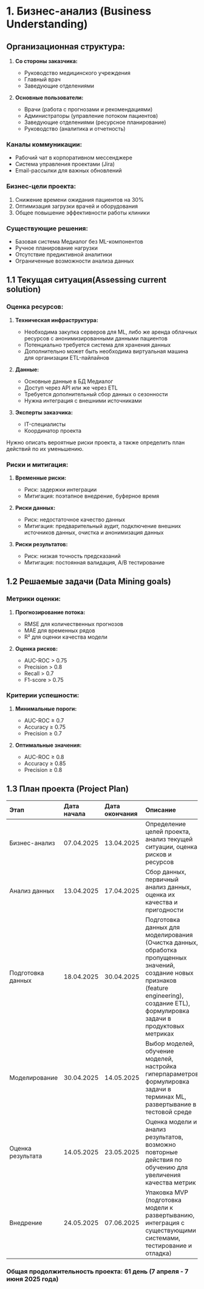 # 1. Бизнес-анализ (Business Understanding)

## Организационная структура: 
1. **Со стороны заказчика:**
   - Руководство медицинского учреждения
   - Главный врач
   - Заведующие отделениями 
   
2. **Основные пользователи:**
   - Врачи (работа с прогнозами и рекомендациями)
   - Администраторы (управление потоком пациентов)
   - Заведующие отделениями (ресурсное планирование)
   - Руководство (аналитика и отчетность)

### Каналы коммуникации:
- Рабочий чат в корпоративном мессенджере
- Система управления проектами (Jira)
- Email-рассылки для важных обновлений

### Бизнес-цели проекта:
1. Снижение времени ожидания пациентов на 30%
2. Оптимизация загрузки врачей и оборудования
3. Общее повышение эффективности работы клиники

### Существующие решения:
- Базовая система Медиалог без ML-компонентов
- Ручное планирование нагрузки
- Отсутствие предиктивной аналитики
- Ограниченные возможности анализа данных

## 1.1 Текущая ситуация(Assessing current solution)

### Оценка ресурсов:
1. **Техническая инфраструктура:**
   - Необходима закупка серверов для ML, либо же аренда облачных ресурсов с анонимизированными данными пациентов
   - Потенциально требуется система для хранения данных
   - Дополнительно может быть необходима виртуальная машина для организации ETL-пайлайнов 

2. **Данные:**
   - Основные данные в БД Медиалог
   - Доступ через API или же через ETL
   - Требуется дополнительный сбор данных о сезонности
   - Нужна интеграция с внешними источниками


3. **Эксперты заказчика:**
   - IT-специалисты
   - Координатор проекта


Нужно описать вероятные риски проекта, а также определить план действий по их уменьшению.
### Риски и митигация:
1. **Временные риски:**
   - Риск: задержки интеграции
   - Митигация: поэтапное внедрение, буферное время

2. **Риски данных:**
   - Риск: недостаточное качество данных
   - Митигация: предварительный аудит, подключение внешних источников данных, очистка и анонимизация данных

3. **Риски результатов:**
   - Риск: низкая точность предсказаний
   - Митигация: постоянная валидация, A/B тестирование

## 1.2 Решаемые задачи (Data Mining goals)
### Метрики оценки:
1. **Прогнозирование потока:**
   - RMSE для количественных прогнозов
   - MAE для временных рядов
   - R² для оценки качества модели

2. **Оценка рисков:**
   - AUC-ROC > 0.75
   - Precision > 0.8
   - Recall > 0.7
   - F1-score > 0.75

### Критерии успешности:
1. **Минимальные пороги:**
   - AUC-ROC ≥ 0.7
   - Accuracy ≥ 0.75
   - Precision ≥ 0.7

2. **Оптимальные значения:**
   - AUC-ROC ≥ 0.8
   - Accuracy ≥ 0.85
   - Precision ≥ 0.8

## 1.3 План проекта (Project Plan)

| Этап  | Дата начала | Дата окончания | Описание |
| :------------ | :---------- | :------------- | :------- |
| Бизнес-анализ | 07.04.2025 | 13.04.2025 | Определение целей проекта, анализ текущей ситуации, оценка рисков и ресурсов |
| Анализ данных | 13.04.2025 | 17.04.2025 | Сбор данных, первичный анализ данных, оценка их качества и пригодности |
| Подготовка данных | 18.04.2025 | 30.04.2025 | Подготовка данных для моделирования (Очистка данных,  обработка пропущенных значений, создание новых признаков (feature engineering), создание ETL), формулировка задачи в продуктовых метриках |
| Моделирование | 30.04.2025 | 14.05.2025 | Выбор моделей, обучение моделей, настройка гиперпараметров, формулировка задачи в терминах ML, развертывание в тестовой среде |
| Оценка результата | 14.05.2025 | 23.05.2025 | Оценка модели и анализ результатов, возможно повторные действия по обучению для увеличения качества метрик |
| Внедрение | 24.05.2025 | 07.06.2025 | Упаковка MVP (подготовка модели к развертыванию, интеграция с существующими системами, тестирование и отладка)  |

### Общая продолжительность проекта: 61 день (7 апреля - 7 июня 2025 года)
